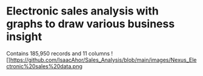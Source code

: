 # Electronic sales analysis with graphs to draw various business insight
Contains 185,950 records and 11 columns
![]https://github.com/IsaacAhor/Sales_Analysis/blob/main/images/Nexus_Electronic%20sales%20data.png
